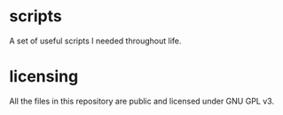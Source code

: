 # scripts
A set of useful scripts I needed throughout life.

# licensing
All the files in this repository are public and licensed under GNU GPL v3.
